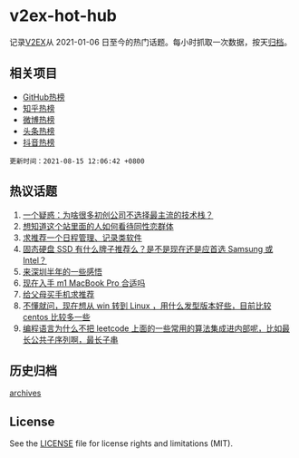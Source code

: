 # v2ex-hot-hub

 记录[V2EX](https://www.v2ex.com/)从 2021-01-06 日至今的热门话题。每小时抓取一次数据，按天[归档](archives)。
 
 ## 相关项目

- [GitHub热榜](https://github.com/lonnyzhang423/github-hot-hub)
- [知乎热榜](https://github.com/lonnyzhang423/zhihu-hot-hub)
- [微博热榜](https://github.com/lonnyzhang423/weibo-hot-hub)
- [头条热榜](https://github.com/lonnyzhang423/toutiao-hot-hub)
- [抖音热榜](https://github.com/lonnyzhang423/douyin-hot-hub)


 `更新时间：2021-08-15 12:06:42 +0800`

## 热议话题

1. [一个疑惑：为啥很多初创公司不选择最主流的技术栈？](https://www.v2ex.com/t/795817)
1. [想知道这个站里面的人如何看待同性恋群体](https://www.v2ex.com/t/795808)
1. [求推荐一个日程管理、记录类软件](https://www.v2ex.com/t/795754)
1. [固态硬盘 SSD 有什么牌子推荐么？是不是现在还是应首选 Samsung 或 Intel？](https://www.v2ex.com/t/795755)
1. [来深圳半年的一些感悟](https://www.v2ex.com/t/795792)
1. [现在入手 m1 MacBook Pro 合适吗](https://www.v2ex.com/t/795760)
1. [给父母买手机求推荐](https://www.v2ex.com/t/795821)
1. [不懂就问，现在想从 win 转到 Linux ，用什么发型版本好些，目前比较 centos 比较多一些](https://www.v2ex.com/t/795836)
1. [编程语言为什么不把 leetcode 上面的一些常用的算法集成进内部呢，比如最长公共子序列啊，最长子串](https://www.v2ex.com/t/795830)

## 历史归档

[archives](archives)

## License

See the [LICENSE](LICENSE) file for license rights and limitations (MIT).
